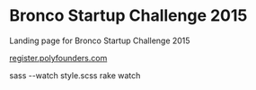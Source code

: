 # Bronco Startup Challenge 2015

Landing page for Bronco Startup Challenge 2015

[register.polyfounders.com](http://register.polyfounders.com)

sass --watch style.scss
rake watch
